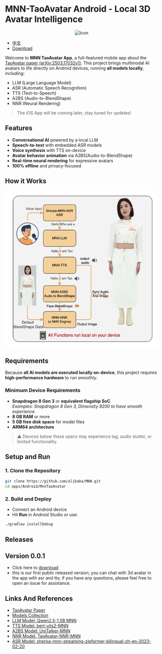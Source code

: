 
# MNN-TaoAvatar Android - Local 3D Avatar Intelligence


<p align="center">
  <img width="20%" alt="Icon"  src="https://meta.alicdn.com/data/mnn/avatar/avatar_demo.gif" style="margin: 0 10px;">
</p>

+ [中文](../MnnTaoAvatar/README_CN.md)
+ [Download](../MnnTaoAvatar/README.md#releases) 

Welcome to **MNN TaoAvatar App**, a full-featured mobile app about the [TaoAvatar paper (arXiv:2503.17032v1)](https://arxiv.org/html/2503.17032v1). This project brings multimodal AI avatars to life directly on Android devices, running **all models locally**, including:

- LLM (Large Language Model)
- ASR (Automatic Speech Recognition)
- TTS (Text-to-Speech)
- A2BS (Audio-to-BlendShape)
- NNR (Neural Rendering)

> The iOS App will be coming later, stay tuned for updates!

## Features

- **Conversational AI** powered by a local LLM
- **Speech-to-text** with embedded ASR models
- **Voice synthesis** with TTS on-device
- **Avatar behavior animation** via A2BS(Audio-to-BlendShape)
- **Real-time neural rendering** for expressive avatars
- **100% offline** and privacy-focused

## How it Works
![alt text](../MnnTaoAvatar/assets/tao_avatar_process.jpg)

## Requirements

Because **all AI models are executed locally on-device**, this project requires **high-performance hardware** to run smoothly.

### Minimum Device Requirements

- **Snapdragon 8 Gen 3** or **equivalent flagship SoC**  
  _Examples: Snapdragon 8 Gen 3,  Dimensity 9200 to have smooth experience._
- **8 GB RAM** or more
- **5 GB free disk space** for model files
- **ARM64 architecture**

> ⚠️ Devices below these specs may experience lag, audio stutter, or limited functionality.


## Setup and Run

### 1. Clone the Repository

```bash
git clone https://github.com/alibaba/MNN.git
cd apps/Android/MnnTaoAvatar
```

### 2. Build and Deploy

- Connect an Android device
- Hit **Run** in Android Studio or use:

```bash
./gradlew installDebug
```

## Releases
## Version 0.0.1
+ Click here to [download](https://meta.alicdn.com/data/mnn/avatar/mnn_avatar_0_0_1.apk)
+ this is our first public released version; you can chat with 3d avatar in the app with asr and tts; if you have any questions, please feel free to open an issue for assistance.


## Links And References

- [TaoAvatar Paper](https://arxiv.org/html/2503.17032v1)
- [Models Collection](https://modelscope.cn/collections/TaoAvatar-68d8a46f2e554a)
- [LLM Model: Qwen2.5-1.5B MNN](https://github.com/alibaba/MNN/tree/master/3rd_party/NNR)
- [TTS Model: bert-vits2-MNN](https://modelscope.cn/models/MNN/bert-vits2-MNN)
- [A2BS Model: UniTalker-MNN](https://modelscope.cn/models/MNN/UniTalker-MNN)
- [NNR Model: TaoAvatar-NNR-MNN](https://modelscope.cn/models/MNN/TaoAvatar-NNR-MNN)
- [ASR Model: sherpa-mnn-streaming-zipformer-bilingual-zh-en-2023-02-20](https://modelscope.cn/models/MNN/sherpa-mnn-streaming-zipformer-bilingual-zh-en-2023-02-20)